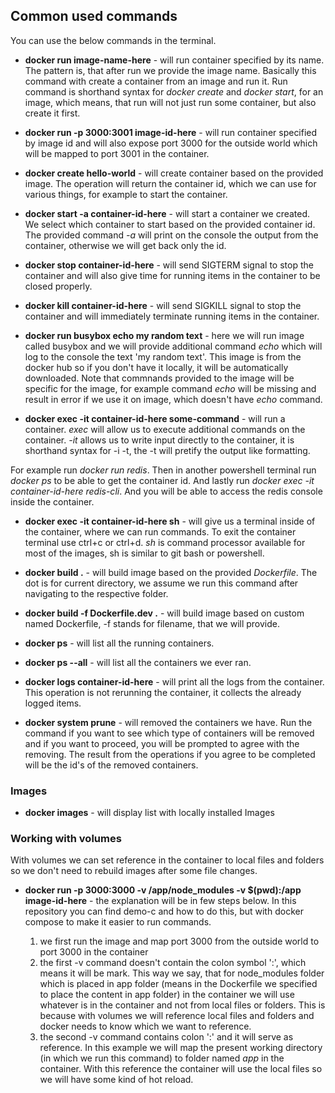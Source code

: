 ## Common used commands

You can use the below commands in the terminal.

- **docker run image-name-here** - will run container specified by its name. The pattern is, that after run we provide the image name. Basically this command with create a container from an image and run it. Run command is shorthand syntax for _docker create_ and _docker start_, for an image, which means, that run will not just run some container, but also create it first.

- **docker run -p 3000:3001 image-id-here** - will run container specified by image id and will also expose port 3000 for the outside world which will be mapped to port 3001 in the container.

- **docker create hello-world** - will create container based on the provided image. The operation will return the container id, which we can use for various things, for example to start the container.

- **docker start -a container-id-here** - will start a container we created. We select which container to start based on the provided container id. The provided command _-a_ will print on the console the output from the container, otherwise we will get back only the id.

- **docker stop container-id-here** - will send SIGTERM signal to stop the container and will also give time for running items in the container to be closed properly.

- **docker kill container-id-here** - will send SIGKILL signal to stop the container and will immediately terminate running items in the container.

- **docker run busybox echo my random text** - here we will run image called busybox and we will provide additional command _echo_ which will log to the console the text 'my random text'. This image is from the docker hub so if you don't have it locally, it will be automatically downloaded. Note that commnands provided to the image will be specific for the image, for example command _echo_ will be missing and result in error if we use it on image, which doesn't have _echo_ command.

- **docker exec -it container-id-here some-command** - will run a container. _exec_ will allow us to execute additional commands on the container. _-it_ allows us to write input directly to the container, it is shorthand syntax for -i -t, the -t will pretify the output like formatting.

For example run _docker run redis_. Then in another powershell terminal run _docker ps_ to be able to get the container id. And lastly run _docker exec -it container-id-here redis-cli_. And you will be able to access the redis console inside the container.

- **docker exec -it container-id-here sh** - will give us a terminal inside of the container, where we can run commands. To exit the container terminal use ctrl+c or ctrl+d. _sh_ is command processor available for most of the images, sh is similar to git bash or powershell.

- **docker build .** - will build image based on the provided _Dockerfile_. The dot is for current directory, we assume we run this command after navigating to the respective folder.

- **docker build -f Dockerfile.dev .** - will build image based on custom named Dockerfile, -f stands for filename, that we will provide.

- **docker ps** - will list all the running containers.

- **docker ps --all** - will list all the containers we ever ran.

- **docker logs container-id-here** - will print all the logs from the container. This operation is not rerunning the container, it collects the already logged items.

- **docker system prune** - will removed the containers we have. Run the command if you want to see which type of containers will be removed and if you want to proceed, you will be prompted to agree with the removing. The result from the operations if you agree to be completed will be the id's of the removed containers.

### Images

- **docker images** - will display list with locally installed Images

### Working with volumes

With volumes we can set reference in the container to local files and folders so we don't need to rebuild images after some file changes.

- **docker run -p 3000:3000 -v /app/node_modules -v $(pwd):/app image-id-here** - the explanation will be in few steps below. In this repository you can find demo-c and how to do this, but with docker compose to make it easier to run commands.

  1. we first run the image and map port 3000 from the outside world to port 3000 in the container
  2. the first -v command doesn't contain the colon symbol ':', which means it will be mark. This way we say, that for node_modules folder which is placed in app folder (means in the Dockerfile we specified to place the content in app folder) in the container we will use whatever is in the container and not from local files or folders. This is because with volumes we will reference local files and folders and docker needs to know which we want to reference.
  3. the second -v command contains colon ':' and it will serve as reference. In this example we will map the present working directory (in which we run this command) to folder named _app_ in the container. With this reference the container will use the local files so we will have some kind of hot reload.
